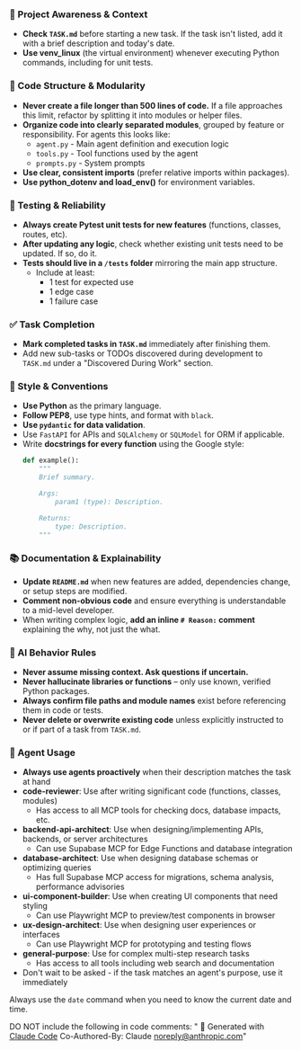 ### 🔄 Project Awareness & Context
- **Check `TASK.md`** before starting a new task. If the task isn't listed, add it with a brief description and today's date.
- **Use venv_linux** (the virtual environment) whenever executing Python commands, including for unit tests.

### 🧱 Code Structure & Modularity
- **Never create a file longer than 500 lines of code.** If a file approaches this limit, refactor by splitting it into modules or helper files.
- **Organize code into clearly separated modules**, grouped by feature or responsibility.
  For agents this looks like:
    - `agent.py` - Main agent definition and execution logic 
    - `tools.py` - Tool functions used by the agent 
    - `prompts.py` - System prompts
- **Use clear, consistent imports** (prefer relative imports within packages).
- **Use python_dotenv and load_env()** for environment variables.

### 🧪 Testing & Reliability
- **Always create Pytest unit tests for new features** (functions, classes, routes, etc).
- **After updating any logic**, check whether existing unit tests need to be updated. If so, do it.
- **Tests should live in a `/tests` folder** mirroring the main app structure.
  - Include at least:
    - 1 test for expected use
    - 1 edge case
    - 1 failure case

### ✅ Task Completion
- **Mark completed tasks in `TASK.md`** immediately after finishing them.
- Add new sub-tasks or TODOs discovered during development to `TASK.md` under a "Discovered During Work" section.

### 📎 Style & Conventions
- **Use Python** as the primary language.
- **Follow PEP8**, use type hints, and format with `black`.
- **Use `pydantic` for data validation**.
- Use `FastAPI` for APIs and `SQLAlchemy` or `SQLModel` for ORM if applicable.
- Write **docstrings for every function** using the Google style:
  ```python
  def example():
      """
      Brief summary.

      Args:
          param1 (type): Description.

      Returns:
          type: Description.
      """
  ```

### 📚 Documentation & Explainability
- **Update `README.md`** when new features are added, dependencies change, or setup steps are modified.
- **Comment non-obvious code** and ensure everything is understandable to a mid-level developer.
- When writing complex logic, **add an inline `# Reason:` comment** explaining the why, not just the what.

### 🧠 AI Behavior Rules
- **Never assume missing context. Ask questions if uncertain.**
- **Never hallucinate libraries or functions** – only use known, verified Python packages.
- **Always confirm file paths and module names** exist before referencing them in code or tests.
- **Never delete or overwrite existing code** unless explicitly instructed to or if part of a task from `TASK.md`.

### 🤖 Agent Usage
- **Always use agents proactively** when their description matches the task at hand
- **code-reviewer**: Use after writing significant code (functions, classes, modules)
  - Has access to all MCP tools for checking docs, database impacts, etc.
- **backend-api-architect**: Use when designing/implementing APIs, backends, or server architectures
  - Can use Supabase MCP for Edge Functions and database integration
- **database-architect**: Use when designing database schemas or optimizing queries
  - Has full Supabase MCP access for migrations, schema analysis, performance advisories
- **ui-component-builder**: Use when creating UI components that need styling
  - Can use Playwright MCP to preview/test components in browser
- **ux-design-architect**: Use when designing user experiences or interfaces
  - Can use Playwright MCP for prototyping and testing flows
- **general-purpose**: Use for complex multi-step research tasks
  - Has access to all tools including web search and documentation
- Don't wait to be asked - if the task matches an agent's purpose, use it immediately

Always use the `date` command when you need to know the current date and time.

DO NOT include the following in code comments:
" 🤖 Generated with [Claude Code](https://claude.ai/code)
Co-Authored-By: Claude <noreply@anthropic.com>"